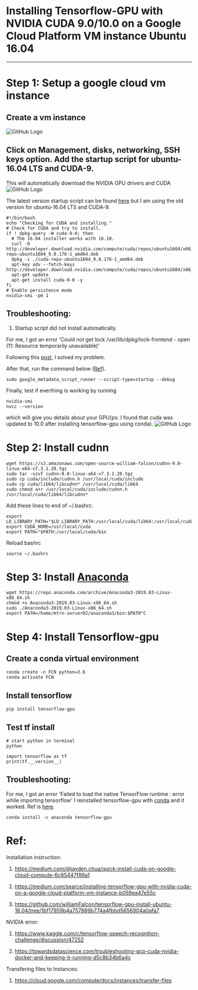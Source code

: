 # Installing Tensorflow-GPU with NVIDIA CUDA 9.0/10.0 on a Google Cloud Platform VM instance Ubuntu 16.04
-----------------------------------------------------------------------------------------------------------------------------
# Step 1: Setup a google cloud vm instance
## Create a vm instance
![GitHub Logo](/images/googlevm_instance.PNG)
## Click on Management, disks, networking, SSH keys option. Add the startup script for ubuntu-16.04 LTS and CUDA-9.
This will automatically download the NVIDIA GPU drivers and CUDA
![GitHub Logo](/images/startup_scipt.PNG)

The latest version startup script can be found [here](https://cloud.google.com/compute/docs/gpus/add-gpus) but I am using the old version for ubuntu-16.04 LTS and CUDA-9.
```
#!/bin/bash
echo "Checking for CUDA and installing."
# Check for CUDA and try to install.
if ! dpkg-query -W cuda-9-0; then
  # The 16.04 installer works with 16.10.
  curl -O http://developer.download.nvidia.com/compute/cuda/repos/ubuntu1604/x86_64/cuda-repo-ubuntu1604_9.0.176-1_amd64.deb
  dpkg -i ./cuda-repo-ubuntu1604_9.0.176-1_amd64.deb
  apt-key adv --fetch-keys http://developer.download.nvidia.com/compute/cuda/repos/ubuntu1604/x86_64/7fa2af80.pub
  apt-get update
  apt-get install cuda-9-0 -y
fi
# Enable persistence mode
nvidia-smi -pm 1
```
## Troubleshooting: 
1. Startup script did not install automatically.

For me, I got an error 'Could not get lock /var/lib/dpkg/lock-frontend - open (11: Resource temporarily unavailable)'

Following this [post](https://askubuntu.com/questions/1109982/e-could-not-get-lock-var-lib-dpkg-lock-frontend-open-11-resource-temporari), I solved my problem.

After that, run the command below ([Ref](https://github.com/GoogleCloudPlatform/compute-image-packages/issues/342)).
```
sudo google_metadata_script_runner --script-type=startup --debug
```

Finally, test if everthing is working by running
```
nvidia-smi
nvcc --version
```
which will give you details about your GPU(ps: I found that cuda was updated to 10.0 after installing tensorflow-gpu using conda).
![GitHub Logo](/images/nvdia.PNG)
# Step 2: Install cudnn
```
wget https://s3.amazonaws.com/open-source-william-falcon/cudnn-9.0-linux-x64-v7.3.1.20.tgz
sudo tar -xzvf cudnn-9.0-linux-x64-v7.3.1.20.tgz
sudo cp cuda/include/cudnn.h /usr/local/cuda/include
sudo cp cuda/lib64/libcudnn* /usr/local/cuda/lib64
sudo chmod a+r /usr/local/cuda/include/cudnn.h /usr/local/cuda/lib64/libcudnn*
```

Add these lines to end of ~/.bashrc:
```
export LD_LIBRARY_PATH="$LD_LIBRARY_PATH:/usr/local/cuda/lib64:/usr/local/cuda/extras/CUPTI/lib64"
export CUDA_HOME=/usr/local/cuda
export PATH="$PATH:/usr/local/cuda/bin
```
Reload bashrc
```
source ~/.bashrc
```
# Step 3: Install [Anaconda](https://www.anaconda.com/distribution/#linux)
```
wget https://repo.anaconda.com/archive/Anaconda3-2019.03-Linux-x86_64.sh
chmod +x Anaconda3-2019.03-Linux-x86_64.sh
sudo ./Anaconda3-2019.03-Linux-x86_64.sh
export PATH=/home/mtrn-server02/anaconda3/bin:$PATH^C
```
# Step 4: Install Tensorflow-gpu
## Create a conda virtual environment
```
conda create -n FCN python=3.6
conda activate FCN
```
## Install tensorflow
```
pip install tensorflow-gpu
```
## Test tf install
```
# start python in terminal
python
```
```
import tensorflow as tf
print(tf.__version__)
```
## Troubleshooting:
For me, I got an error 'Failed to load the native TensorFlow runtime : error while importing tensorflow'
I reinstalled tensorflow-gpu with [conda](https://anaconda.org/anaconda/tensorflow-gpu) and it worked. 
Ref is [here](https://github.com/tensorflow/tensorflow/issues/10026).
```
conda install -c anaconda tensorflow-gpu 

```

# Ref: 

Installation instruction:

1. https://medium.com/@jayden.chua/quick-install-cuda-on-google-cloud-compute-6c85447f86a1

2. https://medium.com/searce/installing-tensorflow-gpu-with-nvidia-cuda-on-a-google-cloud-platform-vm-instance-b059ea47e55c

3. https://github.com/williamFalcon/tensorflow-gpu-install-ubuntu-16.04/tree/1bf17959b4a757889b774a4fbbd5656904a0afa7

NVIDIA error:

1. https://www.kaggle.com/c/tensorflow-speech-recognition-challenge/discussion/47252

2. https://towardsdatascience.com/troubleshooting-gcp-cuda-nvidia-docker-and-keeping-it-running-d5c8b34b6a4c

Transfering files to Instances: 

1. https://cloud.google.com/compute/docs/instances/transfer-files



